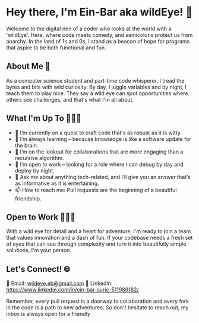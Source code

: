# Hey there, I'm Ein-Bar aka wildEye! 👋
 
Welcome to the digital den of a coder who looks at the world with a 'wildEye'. 
Here, where code meets comedy, and semicolons protect us from anarchy. 
In the land of 1s and 0s, I stand as a beacon of hope for programs that aspire to be both functional and fun.


## About Me 🚀

As a computer science student and part-time code whisperer, I tread the bytes and bits with wild curiosity. By day, I juggle variables and by night, I teach them to play nice. They say a wild eye can spot opportunities where others see challenges, and that's what I'm all about.


## What I'm Up To 👩🏽‍💻

- 🔭 I’m currently on a quest to craft code that's as robust as it is witty.
- 🌱 I’m always learning – because knowledge is like a software update for the brain.
- 👯 I’m on the lookout for collaborations that are more engaging than a recursive algorithm.
- 🤔 I’m open to work – looking for a role where I can debug by day and deploy by night.
- 💬 Ask me about anything tech-related, and I’ll give you an answer that’s as informative as it is entertaining.
- 📫 How to reach me: Pull requests are the beginning of a beautiful friendship.


## Open to Work 🙋🏽‍♀️
With a wild eye for detail and a heart for adventure, I'm ready to join a team that values innovation and a dash of fun. If your codebase needs a fresh set of eyes that can see through complexity and turn it into beautifully simple solutions, I'm your person.


## Let's Connect! 🌐

📧 Email: wildeye.eb@gmail.com
🤝 LinkedIn: https://www.linkedin.com/in/ein-bar-surie-511989182/

Remember, every pull request is a doorway to collaboration and every fork in the code is a path to new adventures. 
So don't hesitate to reach out; my inbox is always open for a friendly


